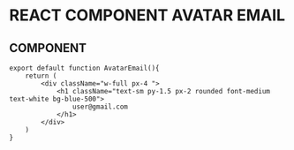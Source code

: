 # REACT COMPONENT AVATAR EMAIL

## COMPONENT

```tsx
export default function AvatarEmail(){
    return (
        <div className="w-full px-4 ">
            <h1 className="text-sm py-1.5 px-2 rounded font-medium text-white bg-blue-500">
                user@gmail.com
            </h1>
        </div>
    )
}
```